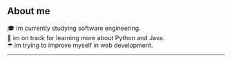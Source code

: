 <h2 align="left">About me</h2>

<p align="left">🎓  im currently studying software engineering.<br>🌱 im on track for learning more about Python and Java.<br>☂ im trying to improve myself in web development.</p>
<hr>




